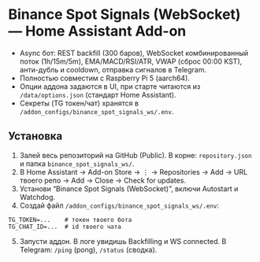 # Binance Spot Signals (WebSocket) — Home Assistant Add-on

- Async бот: REST backfill (300 баров), WebSocket комбинированный поток (1h/15m/5m), EMA/MACD/RSI/ATR, VWAP (сброс 00:00 KST), анти-дубль и cooldown, отправка сигналов в Telegram.
- Полностью совместим с Raspberry Pi 5 (aarch64).
- Опции аддона задаются в UI, при старте читаются из `/data/options.json` (стандарт Home Assistant).
- Секреты (TG токен/чат) хранятся в `/addon_configs/binance_spot_signals_ws/.env`.

## Установка
1. Залей весь репозиторий на GitHub (Public). В корне: `repository.json` и папка `binance_spot_signals_ws/`.
2. В Home Assistant → Add-on Store → ⋮ → Repositories → Add → URL твоего репо → Add → Close → Check for updates.
3. Установи “Binance Spot Signals (WebSocket)”, включи Autostart и Watchdog.
4. Создай файл `/addon_configs/binance_spot_signals_ws/.env`:
```
TG_TOKEN=...    # токен твоего бота
TG_CHAT_ID=...  # id твоего чата
```
5. Запусти аддон. В логе увидишь Backfilling и WS connected. В Telegram: `/ping` (pong), `/status` (сводка).


